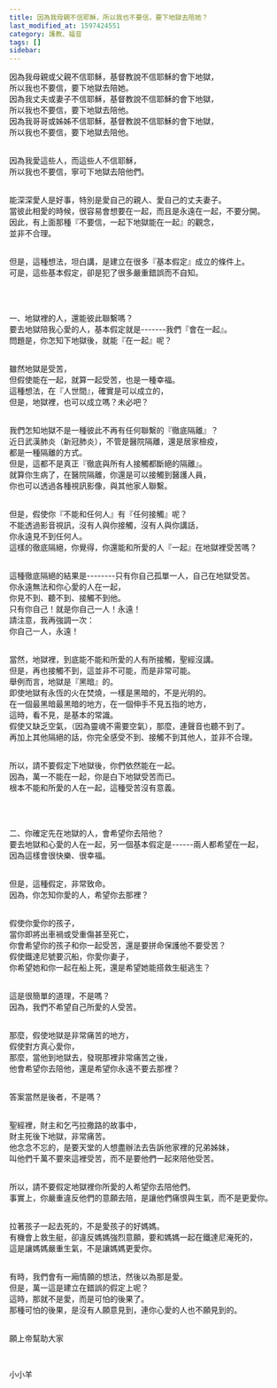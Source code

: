 ```yaml
---
title: 因為我母親不信耶穌，所以我也不要信，要下地獄去陪她？
last_modified_at: 1597424551
category: 護教、福音
tags: []
sidebar: 
---
```


<p>因為我母親或父親不信耶穌，基督教說不信耶穌的會下地獄，<br/>
所以我也不要信，要下地獄去陪她。<br/>
因為我丈夫或妻子不信耶穌，基督教說不信耶穌的會下地獄，<br/>
所以我也不要信，要下地獄去陪他。<br/>
因為我哥哥或姊姊不信耶穌，基督教說不信耶穌的會下地獄，<br/>
所以我也不要信，要下地獄去陪他。</p>
<p><br/>
因為我愛這些人，而這些人不信耶穌，<br/>
所以我也不要信，寧可下地獄去陪他們。</p>
<p><br/>
能深深愛人是好事，特別是愛自己的親人、愛自己的丈夫妻子。<br/>
當彼此相愛的時候，很容易會想要在一起，而且是永遠在一起，不要分開。<br/>
因此，有上面那種『不要信，一起下地獄能在一起』的觀念，<br/>
並非不合理。</p>
<p><br/>
但是，這種想法，坦白講，是建立在很多『基本假定』成立的條件上。<br/>
可是，這些基本假定，卻是犯了很多嚴重錯誤而不自知。</p>
<p> </p>
<p><br/>
一、地獄裡的人，還能彼此聯繫嗎？<br/>
要去地獄陪我心愛的人，基本假定就是-------我們『會在一起』。<br/>
問題是，你怎知下地獄後，就能『在一起』呢？</p>
<p><br/>
雖然地獄是受苦，<br/>
但假使能在一起，就算一起受苦，也是一種幸福。<br/>
這種想法，在『人世間』，確實是可以成立的，<br/>
但是，地獄裡，也可以成立嗎？未必吧？</p>
<p><br/>
我們怎知地獄不是一種彼此不再有任何聯繫的『徹底隔離』？<br/>
近日武漢肺炎（新冠肺炎），不管是醫院隔離，還是居家檢疫，<br/>
都是一種隔離的方式。<br/>
但是，這都不是真正『徹底與所有人接觸都斷絕的隔離』。<br/>
就算你生病了，在醫院隔離，你還是可以接觸到醫護人員，<br/>
你也可以透過各種視訊影像，與其他家人聯繫。</p>
<p><br/>
但是，假使你『不能和任何人』有『任何接觸』呢？<br/>
不能透過影音視訊，沒有人與你接觸，沒有人與你講話，<br/>
你永遠見不到任何人。<br/>
這樣的徹底隔絕，你覺得，你還能和所愛的人『一起』在地獄裡受苦嗎？</p>
<p><br/>
這種徹底隔絕的結果是--------只有你自己孤單一人，自己在地獄受苦。<br/>
你永遠無法和你心愛的人在一起，<br/>
你見不到、聽不到、接觸不到他。<br/>
只有你自己！就是你自己一人！永遠！<br/>
請注意，我再強調一次：<br/>
你自己一人，永遠！</p>
<p><br/>
當然，地獄裡，到底能不能和所愛的人有所接觸，聖經沒講。<br/>
但是，再也接觸不到，這並非不可能，而是非常可能。<br/>
舉例而言，地獄是『黑暗』的。<br/>
即使地獄有永恆的火在焚燒，一樣是黑暗的，不是光明的。<br/>
在一個最黑暗最黑暗的地方，在一個伸手不見五指的地方，<br/>
這時，看不見，是基本的常識。<br/>
假使又缺乏空氣，（因為靈魂不需要空氣），那麼，連聲音也聽不到了。<br/>
再加上其他隔絕的話，你完全感受不到、接觸不到其他人，並非不合理。</p>
<p><br/>
所以，請不要假定下地獄後，你們依然能在一起。<br/>
因為，萬一不能在一起，你是白下地獄受苦而已。<br/>
根本不能和所愛的人在一起，這種受苦沒有意義。</p>
<p> </p>
<p><br/>
二、你確定先在地獄的人，會希望你去陪他？<br/>
要去地獄和心愛的人在一起，另一個基本假定是------兩人都希望在一起，<br/>
因為這樣會很快樂、很幸福。</p>
<p><br/>
但是，這種假定，非常致命。<br/>
因為，你怎知你愛的人，希望你去那裡？</p>
<p><br/>
假使你愛你的孩子，<br/>
當你即將出車禍或受重傷甚至死亡，<br/>
你會希望你的孩子和你一起受苦，還是要拼命保護他不要受苦？<br/>
假使鐵達尼號要沉船，你愛你妻子，<br/>
你希望她和你一起在船上死，還是希望她能搭救生艇逃生？</p>
<p><br/>
這是很簡單的道理，不是嗎？<br/>
因為，我們不希望自己所愛的人受苦。</p>
<p><br/>
那麼，假使地獄是非常痛苦的地方，<br/>
假使對方真心愛你，<br/>
那麼，當他到地獄去，發現那裡非常痛苦之後，<br/>
他會希望你去陪他，還是希望你永遠不要去那裡？</p>
<p><br/>
答案當然是後者，不是嗎？</p>
<p><br/>
聖經裡，財主和乞丐拉撒路的故事中，<br/>
財主死後下地獄，非常痛苦。<br/>
他念念不忘的，是要天堂的人想盡辦法去告訴他家裡的兄弟姊妹，<br/>
叫他們千萬不要來這裡受苦，而不是要他們一起來陪他受苦。</p>
<p><br/>
所以，請不要假定地獄裡你所愛的人希望你去陪他們。<br/>
事實上，你嚴重違反他們的意願去陪，是讓他們痛恨與生氣，而不是更愛你。</p>
<p><br/>
拉著孩子一起去死的，不是愛孩子的好媽媽。<br/>
有機會上救生艇，卻違反媽媽強烈意願，要和媽媽一起在鐵達尼淹死的，<br/>
這是讓媽媽嚴重生氣，不是讓媽媽更愛你。</p>
<p><br/>
有時，我們會有一廂情願的想法，然後以為那是愛。<br/>
但是，萬一這是建立在錯誤的假定上呢？<br/>
這時，那就不是愛，而是可怕的後果了。<br/>
那種可怕的後果，是沒有人願意見到，連你心愛的人也不願見到的。</p>
<p><br/>
願上帝幫助大家</p>
<p> </p>
<p>小小羊</p>
